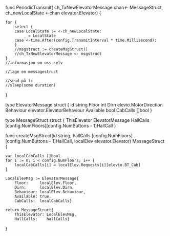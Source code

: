 

func PeriodicTransmit(
	ch_TxNewElevatorMessage chan<- MessageStruct,
	ch_newLocalState <-chan elevator.Elevator) {

	for {
		select {
		case LocalState := <-ch_newLocalState:
			_ = LocalState
		case <-time.After(config.TransmitInterval * time.Millisecond):
		}
		//msgstruct := createMsgStruct()
		//ch_TxNewElevatorMessage <- msgstruct
	}
	//informasjon om oss selv

	//lage en messagestruct

	//send på tc
	//sleep(some duration)
}





type ElevatorMessage struct {
	id        string
	Floor     int
	Dirn      elevio.MotorDirection
	Behaviour elevator.ElevatorBehaviour
	Available bool
	CabCalls  []bool
}





type MessageStruct struct {
	ThisElevator ElevatorMessage
	HallCalls    [config.NumFloors][config.NumButtons - 1]HallCall
}







func createMsgStruct(id string, hallCalls [config.NumFloors][config.NumButtons - 1]HallCall, localElev elevator.Elevator) MessageStruct {

	var localCabCalls []bool
	for i := 0; i < config.NumFloors; i++ {
		localCabCalls[i] = localElev.Requests[i][elevio.BT_Cab]
	}

	LocalElevMsg := ElevatorMessage{
		Floor:     localElev.Floor,
		Dirn:      localElev.Dirn,
		Behaviour: localElev.Behaviour,
		Available: true,
		CabCalls:  localCabCalls}

	return MessageStruct{
		ThisElevator: LocalElevMsg,
		HallCalls:    hallCalls}
}